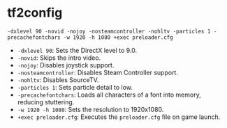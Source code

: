 # tf2config
`-dxlevel 90 -novid -nojoy -nosteamcontroller -nohltv -particles 1 -precachefontchars -w 1920 -h 1080 +exec preloader.cfg`

- `-dxlevel 90`: Sets the DirectX level to 9.0.
- `-novid`: Skips the intro video.
- `-nojoy`: Disables joystick support.
- `-nosteamcontroller`: Disables Steam Controller support.
- `-nohltv`: Disables SourceTV.
- `-particles 1`: Sets particle detail to low.
- `-precachefontchars`: Loads all characters of a font into memory, reducing stuttering.
- `-w 1920 -h 1080`: Sets the resolution to 1920x1080.
- `+exec preloader.cfg`: Executes the `preloader.cfg` file on game launch.
